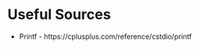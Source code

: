 <h1>Useful Sources</h1>
<ul>
  <li>Printf - <a>https://cplusplus.com/reference/cstdio/printf</a></li>
</ul>
